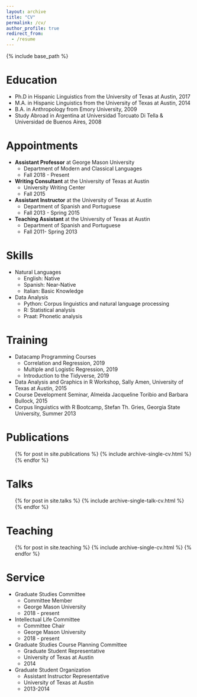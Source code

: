 ```yaml
---
layout: archive
title: "CV"
permalink: /cv/
author_profile: true
redirect_from:
  - /resume
---
```


{% include base_path %}

Education
======
* Ph.D in Hispanic Linguistics from the University of Texas at Austin, 2017
* M.A. in Hispanic Linguistics from the University of Texas at Austin, 2014
* B.A. in Anthropology from Emory University, 2009
* Study Abroad in Argentina at Universidad Torcuato Di Tella & Universidad de Buenos Aires, 2008



Appointments
======
* **Assistant Professor** at George Mason University
  * Department of Modern and Classical Languages
  * Fall 2018 - Present
* **Writing Consultant** at the University of Texas at Austin
  * University Writing Center
  * Fall 2015
* **Assistant Instructor** at the University of Texas at Austin
  * Department of Spanish and Portuguese
  * Fall 2013 - Spring 2015
* **Teaching Assistant** at the University of Texas at Austin
  * Department of Spanish and Portuguese
  * Fall 2011- Spring 2013

  
Skills
======
* Natural Languages
  * English: Native
  * Spanish: Near-Native
  * Italian: Basic Knowledge
* Data Analysis
  * Python: Corpus linguistics and natural language processing
  * R: Statistical analysis
  * Praat: Phonetic analysis


Training
======
* Datacamp Programming Courses
  * Correlation and Regression, 2019
  * Multiple and Logistic Regression, 2019
  * Introduction to the Tidyverse, 2019
* Data Analysis and Graphics in R Workshop, Sally Amen, University of Texas at Austin, 2015
* Course Development Seminar, Almeida Jacqueline Toribio and Barbara Bullock, 2015
* Corpus linguistics with R Bootcamp, Stefan Th. Gries, Georgia State University, Summer 2013


Publications
======
  <ul>{% for post in site.publications %}
    {% include archive-single-cv.html %}
  {% endfor %}</ul>
  
Talks
======
  <ul>{% for post in site.talks %}
    {% include archive-single-talk-cv.html %}
  {% endfor %}</ul>
  
Teaching
======
  <ul>{% for post in site.teaching %}
    {% include archive-single-cv.html %}
  {% endfor %}</ul>
  
Service
======
* Graduate Studies Committee 
  * Committee Member 
  * George Mason University
  * 2018 - present
* Intellectual Life Committee 
  * Committee Chair
  * George Mason University
  * 2018 - present
* Graduate Studies Course Planning Committee
    * Graduate Student Representative
    * University of Texas at Austin
    * 2014
* Graduate Student Organization 
  * Assistant Instructor Representative
  * University of Texas at Austin
  * 2013-2014
